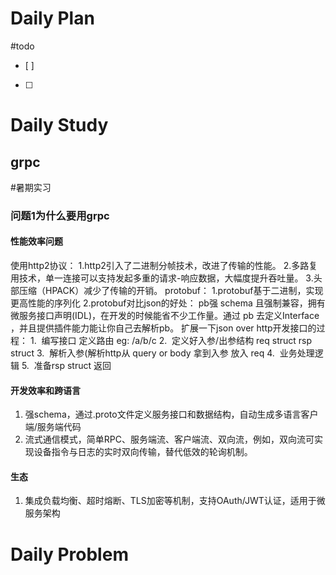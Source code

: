 # Daily Plan
#todo
- [ ] 
- [ ] 
# Daily Study
## grpc
#暑期实习
### 问题1为什么要用grpc
#### 性能效率问题
使用http2协议：
1.http2引入了二进制分帧技术，改进了传输的性能。
2.多路复用技术，单一连接可以支持发起多重的请求-响应数据，大幅度提升吞吐量。
3.头部压缩（HPACK）减少了传输的开销。
protobuf：
1.protobuf基于二进制，实现更高性能的序列化
2.protobuf对比json的好处：
pb强 schema 且强制兼容，拥有微服务接口声明(IDL)，在开发的时候能省不少工作量。通过 pb 去定义Interface ，并且提供插件能力能让你自己去解析pb。
扩展一下json over http开发接口的过程：
1.  编写接口 定义路由 eg: /a/b/c
2.  定义好入参/出参结构 req struct rsp struct
3.  解析入参(解析http从 query or body 拿到入参 放入 req
4.  业务处理逻辑
5.  准备rsp struct 返回
#### 开发效率和跨语言
1. 强schema，通过.proto文件定义服务接口和数据结构，自动生成多语言客户端/服务端代码
2. 流式通信模式，简单RPC、服务端流、客户端流、双向流，例如，双向流可实现设备指令与日志的实时双向传输，替代低效的轮询机制。
#### 生态
1. 集成负载均衡、超时熔断、TLS加密等机制，支持OAuth/JWT认证，适用于微服务架构

# Daily Problem